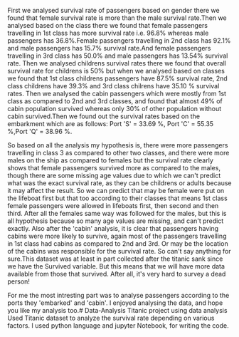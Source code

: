 First we analysed survival rate of passengers based on gender there we found that female survival rate is more than the male survival rate.Then we analysed based on the class there we found that female passengers travelling in 1st class has more survival rate i.e. 96.8% whereas male passengers has 36.8%.Female passengers travelling in 2nd class has 92.1% and male passengers has 15.7% survival rate.And female passengers travelling in 3rd class has 50.0% and male passengers has 13.54% survival rate. Then we analysed childrens survival rates there we found that overall survival rate for childrens is 50% but when we analysed based on classes we found that 1st class childrens passengers have 87.5% survival rate, 2nd class childrens have 39.3% and 3rd class chilrens have 35.10 % survival rates. Then we analysed the cabin passengers which were mostly from 1st class as compared to 2nd and 3rd classes, and found that almost 49% of cabin population survived whereas only 30% of other population without cabin survived.Then we found out the survival rates based on the embarkment which are as follows: Port 'S' = 33.69 %, Port 'C' = 55.35 %,Port 'Q' = 38.96 %.

So based on all the analysis my hypothesis is, there were more passengers travelling in class 3 as compared to other two classes, and there were more males on the ship as compared to females but the survival rate clearly shows that female passengers survived more as compared to the males, though there are some missing age values due to which we can't predict what was the exact survival rate, as they can be childrens or adults because it may affect the result. So we can predict that may be female were put on the lifeboat first but that too according to their classes that means 1st class female passengers were allowed in lifeboats first, then second and then third. After all the females same way was followed for the males, but this is all hypothesis because so many age values are missing, and can't predict exactly. Also after the 'cabin' analysis, it is clear that passengers having cabins were more likely to survive, again most of the passengers travelling in 1st class had cabins as compared to 2nd and 3rd. Or may be the location of the cabins was responsible for the survival rate. So can't say anything for sure.This dataset was at least in part collected after the titanic sank since we have the Survived variable. But this means that we will have more data available from those that survived. After all, it's very hard to survey a dead person!

For me the most intresting part was to analyse passengers according to the ports they 'embarked' and 'cabin'. I enjoyed analysing the data, and hope you like my analysis too.# Data-Analysis
Titanic project using data analysis
Used Titanic dataset to analyze the survival rate depending on various factors. I used python language and jupyter Notebook, for writing the code.

